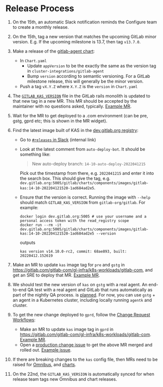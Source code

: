 # Release Process

1. On the 15th, an automatic Slack notification reminds the Configure team to create a monthly release.
1. On the 15th, tag a new version that matches the upcoming GitLab minor version. E.g. If the upcoming milestone is 13.7,
   then tag `v13.7.0`.
1. Make a release of the [gitlab-agent chart](https://gitlab.com/gitlab-org/charts/gitlab-agent#publishing-a-new-release):
   - In `Chart.yaml`
      - Update `appVersion` to be the exactly the same as the version tag in `cluster-integrations/gitlab-agent`
      - Bump `version` according to semantic versioning. For a GitLab milestone release, this will generally be the minor version.
   - Push a tag `vX.Y.Z` where `X.Y.Z` is the `version` in `Chart.yaml`
1. The [`GITLAB_KAS_VERSION`](https://gitlab.com/gitlab-org/gitlab/-/blob/master/GITLAB_KAS_VERSION) file in
   the GitLab rails monolith is updated to that new tag in a new MR.
   This MR should be accepted by the maintainer with no questions asked, typically.
   [Example MR](https://gitlab.com/gitlab-org/gitlab/-/merge_requests/74462).
1. Wait for the MR to get deployed to a .com environment (can be pre, gstg, gprd etc; this is shown in the MR widget).
1. Find the latest image built of KAS in the [dev.gitlab.org registry]( https://dev.gitlab.org/gitlab/charts/components/images/container_registry/426?orderBy=NAME&sort=asc):
   - Go to [`#releases` in Slack](https://gitlab.slack.com/archives/C0XM5UU6B) (internal link)
   - Look at the latest comment from `auto-deploy-bot`. It should be something like:

     > New auto-deploy branch: `14-10-auto-deploy-2022041215`

     Pick out the timestamp from there, e.g. `2022041215` and enter it into the search box. This should give the tag, e.g. `dev.gitlab.org:5005/gitlab/charts/components/images/gitlab-kas:14-10-202204121520-1ad684ad2e5`.
   - Ensure that the version is correct. Running the image with `--help` should match `GITLAB_KAS_VERSION` from `gitlab-org/gitlab`. For example:

     ```shell
     docker login dev.gitlab.org:5005 # use your username and a personal access token with the read_registry scope
     docker run --rm -it dev.gitlab.org:5005/gitlab/charts/components/images/gitlab-kas:14-10-202204121520-1ad684ad2e5 --version
     ```

     outputs

     ```
     kas version v14.10.0-rc2, commit: 68ae893, built: 20220412.152619
     ```

1. Make an MR to update `kas` image tag for `pre` and `gstg` in
   https://gitlab.com/gitlab-com/gl-infra/k8s-workloads/gitlab-com, and get an SRE to deploy that MR.
   [Example MR](https://gitlab.com/gitlab-com/gl-infra/k8s-workloads/gitlab-com/-/merge_requests/1318).
1. We should test the new version of `kas` on `gstg` with a real agent. An end-to-end QA test with a real agent
   and GitLab that runs automatically as part of the nightly QA process.
   is [planned](https://gitlab.com/groups/gitlab-org/-/epics/4949). For now, you can use `gstg` + an agent in
   a Kubernetes cluster, including locally running `agentk` and cluster.
1. To get the new change deployed to `gprd`, follow the
   [Change Request Workflows](https://about.gitlab.com/handbook/engineering/infrastructure/change-management/#change-request-workflows):
   - Make an MR to update `kas` image tag in `gprd` in
     https://gitlab.com/gitlab-com/gl-infra/k8s-workloads/gitlab-com.
     [Example MR](https://gitlab.com/gitlab-com/gl-infra/k8s-workloads/gitlab-com/-/merge_requests/1319).
   - Open a [production change issue](https://gitlab.com/gitlab-com/gl-infra/production/-/issues) to get
     the above MR merged and rolled out. [Example issue](https://gitlab.com/gitlab-com/gl-infra/production/-/issues/5821).
1. If there are breaking changes to the `kas` config file, then MRs need to be raised for
   [Omnibus](https://gitlab.com/gitlab-org/omnibus-gitlab/), and
   [charts](https://gitlab.com/gitlab-org/charts/gitlab/).
1. On the 22nd, the `GITLAB_KAS_VERSION` is automatically synced for when release team tags new Omnibus and chart releases.
